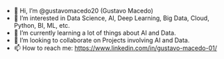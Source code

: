 - 👋 Hi, I’m @gustavomacedo20 (Gustavo Macedo)
- 👀 I’m interested in Data Science, AI, Deep Learning, Big Data, Cloud, Python, BI, ML, etc.
- 🌱 I’m currently learning a lot of things about AI and Data.
- 💞️ I’m looking to collaborate on Projects involving AI and Data.
- 📫 How to reach me: https://www.linkedin.com/in/gustavo-macedo-01/

<!---
gustavomacedo20/gustavomacedo20 is a ✨ special ✨ repository because its `README.md` (this file) appears on your GitHub profile.
You can click the Preview link to take a look at your changes.
--->
